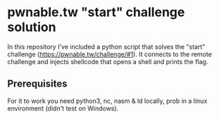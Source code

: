 # pwnable.tw "start" challenge solution
In this repository I've included a python script that solves the "start" challenge (https://pwnable.tw/challenge/#1).
It connects to the remote challenge and injects shellcode that opens a shell and prints the flag.

## Prerequisites
For it to work you need python3, nc, nasm & ld locally, prob in a linux environment (didn't test on Windows).
